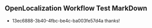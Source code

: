 ## OpenLocalization Workflow Test MarkDown
* 13ec6888-3b40-4fbc-be4c-ba003fe57d4a thanks!

<!--HONumber=Nov16_HO2-->


